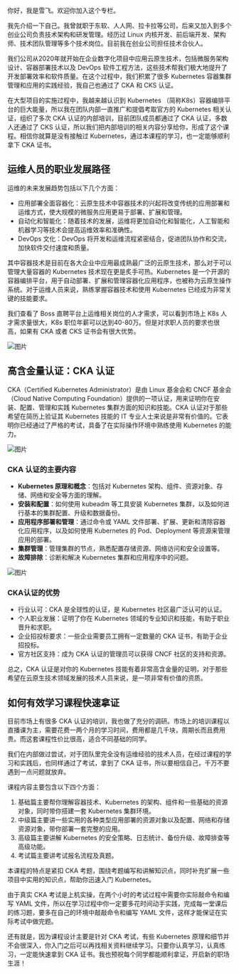 你好，我是雪飞。欢迎你加入这个专栏。

我先介绍一下自己。我曾就职于东软、人人网、拉卡拉等公司，后来又加入到多个创业公司负责技术架构和研发管理。经历过 Linux 内核开发、前后端开发、架构师、技术团队管理等多个技术岗位。目前我在创业公司担任技术合伙人。

我们公司从2020年就开始在企业数字化项目中应用云原生技术，包括微服务架构设计、容器部署技术以及 DevOps 软件工程方法，这些技术帮我们极大地提升了开发部署效率和软件质量。在这个过程中，我们积累了很多 Kubernetes 容器集群管理和应用的实践经验，我自己也通过了 CKA 和 CKS 认证。

在大型项目的实施过程中，我越来越认识到 Kubernetes （简称K8s）容器编排平台的巨大能量，所以我在团队内部一直推广和提倡考取官方的 Kubernetes 相关认证，组织了多次 CKA 认证的内部培训，目前团队成员都通过了 CKA 认证，多数人还通过了 CKS 认证，所以我们把内部培训的相关内容分享给你，形成了这个课程。相信你就算是没有接触过 Kubernetes，通过本课程的学习，也一定能够顺利拿下 CKA 证书。

## 运维人员的职业发展路径

运维的未来发展趋势包括以下几个方面：

- 应用部署全面容器化：云原生技术中容器技术的兴起将改变传统的应用部署和运维方式，使大规模的微服务应用更易于部署、扩展和管理。
- 自动化和智能化：随着技术的发展，运维将更加自动化和智能化，人工智能和机器学习等技术会提高运维效率和准确性。
- DevOps 文化：DevOps 将开发和运维流程紧密结合，促进团队协作和交流，加快软件交付速度和质量。

其中容器技术是目前在各大企业中应用最成熟最广泛的云原生技术，那么对于可以管理大量容器的 Kubernetes 技术现在更是炙手可热。Kubernetes 是一个开源的容器编排平台，用于自动部署、扩展和管理容器化应用程序，也被称为云原生操作系统。对于运维人员来说，熟练掌握容器技术和使用 Kubernetes 已经成为非常关键的技能要求。

我们查看了 Boss 直聘平台上运维相关岗位的人才需求，可以看到市场上 K8s 人才需求量很大，K8s 职位年薪可以达到40-80万。但是对求职人员的要求也很高，如果有 CKA 或者 CKS 证书会有很大优势。

![图片](https://static001.geekbang.org/resource/image/13/75/139185ca0aca6c88d310eaa1e645be75.png?wh=2610x1092)

## 高含金量认证：CKA 认证

CKA（Certified Kubernetes Administrator）是由 Linux 基金会和 CNCF 基金会（Cloud Native Computing Foundation）提供的一项认证，用来证明你在安装、配置、管理和实践 Kubernetes 集群方面的知识和技能。CKA 认证对于那些希望在简历上验证其 Kubernetes 技能的 IT 专业人士来说是非常有价值的。它表明你已经通过了严格的考试，具备了在实际操作环境中熟练使用 Kubernetes 的能力。

![图片](https://static001.geekbang.org/resource/image/9e/f8/9e40ce52e66de5edaeeca60d7d5ef9f8.png?wh=1237x811)

### CKA 认证的主要内容

- **Kubernetes 原理和概念**：包括对 Kubernetes 架构、组件、资源对象、存储、网络和安全等方面的理解。
- **安装和配置**：如何使用 kubeadm 等工具安装 Kubernetes 集群，以及如何进行基本的集群配置、升级和数据备份。
- **应用程序部署和管理**：通过命令或 YAML 文件部署、扩展、更新和清除容器化应用程序，以及如何使用 Kubernetes 的 Pod、Deployment 等资源来管理应用的部署。
- **集群管理**：管理集群的节点，熟悉配置存储资源、网络访问和安全设置等。
- **故障排除**：诊断和解决 Kubernetes 集群和应用程序中的问题。

![图片](https://static001.geekbang.org/resource/image/ca/38/ca9dc8f72e8206ddb076db19fe805838.png?wh=840x800)

### CKA认证的优势

- 行业认可：CKA 是全球性的认证，是 Kubernetes 社区最广泛认可的认证。
- 个人职业发展：证明了你在 Kubernetes 领域的专业知识和技能，有助于职业晋升和求职。
- 企业招投标要求：一些企业需要员工拥有一定数量的 CKA 证书，有助于企业招投标。
- 官方社区支持：成为 CKA 认证的管理员可以获得 CNCF 社区的支持和资源。

总之，CKA 认证是对你的 Kubernetes 技能有着非常高含金量的证明，对于那些希望在云原生技术领域发展的技术人员来说，是一项非常有价值的资质。

## 如何有效学习课程快速拿证

目前市场上有很多 CKA 认证的培训，我也做了充分的调研。市场上的培训课程以直播课为主，需要花费一两个月的学习时间，费用都是几千块，周期长而且费用贵。而这套课程性价比很高，适合不同基础的同学。

我们在内部做过尝试，对于团队里完全没有运维经验的技术人员，在经过课程的学习和实践后，也同样通过了考试，拿到了 CKA 证书，所以要相信自己，千万不要遇到一点问题就放弃。

课程内容主要包含以下四个方面：

1. 基础篇主要帮你理解容器技术、Kubernetes 的架构、组件和一些基础的资源对象，同时带你搭建一套 Kubernetes 集群环境。
2. 中级篇主要讲一些实用的各种类型应用部署的资源对象以及配置、网络和存储资源对象，带你部署一套完整的应用。
3. 高级篇主要讲解 Kubernetes 的安全策略、日志统计、备份升级、故障排查等高级功能。
4. 考试篇主要讲考试报名流程及真题。

本课程的特点是紧扣 CKA 考题，围绕考题编写和讲解知识点，同时补充扩展一些项目中实用的知识点，帮助你迅速入门 Kubernetes。

由于真实 CKA 考试是上机实操，在两个小时的考试过程中需要你实际敲命令和编写 YAML 文件，所以在学习过程中你一定要多花时间动手实践，完成每一堂课后的练习题，要多在自己的环境中敲敲命令和编写 YAML 文件，这样才能保证在实际考试中做完题。

还有就是，因为课程设计主要是针对 CKA 考试，有些 Kubernetes 原理和细节并不会很深入，你入门之后可以再找相关资料继续学习。只要你认真学习，认真练习，一定能快速拿到 CKA 证书。我也预祝每个同学都能顺利拿证，开启新的职场生涯！